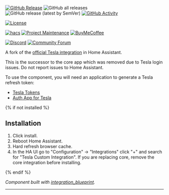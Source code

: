 [![GitHub Release][releases-shield]][releases]
![GitHub all releases][download-all]
![GitHub release (latest by SemVer)][download-latest]
[![GitHub Activity][commits-shield]][commits]

[![License][license-shield]][license]

[![hacs][hacsbadge]][hacs]
[![Project Maintenance][maintenance-shield]][user_profile]
[![BuyMeCoffee][buymecoffeebadge]][buymecoffee]

[![Discord][discord-shield]][discord]
[![Community Forum][forum-shield]][forum]

A fork of the [official Tesla integration](https://www.home-assistant.io/integrations/tesla/) in Home Assistant.

This is the successor to the core app which was removed due to Tesla login issues. Do not report issues to Home Assistant.

To use the component, you will need an application to generate a Tesla refresh token:
-  [Tesla Tokens](https://play.google.com/store/apps/details?id=net.leveugle.teslatokens)
-  [Auth App for Tesla](https://apps.apple.com/us/app/auth-app-for-tesla/id1552058613)

{% if not installed %}

## Installation

1. Click install.
2. Reboot Home Assistant.
3. Hard refresh browser cache.
4. In the HA UI go to "Configuration" -> "Integrations" click "+" and search for "Tesla Custom Integration". If you are replacing core, remove the core integration before installing.

{% endif %}

_Component built with [integration_blueprint][integration_blueprint]._

<!---->

---

[integration_blueprint]: https://github.com/custom-components/integration_blueprint
[buymecoffee]: https://www.buymeacoffee.com/alandtse
[buymecoffeebadge]: https://img.shields.io/badge/buy%20me%20a%20coffee-donate-yellow.svg?style=for-the-badge
[commits-shield]: https://img.shields.io/github/commit-activity/y/custom-components/tesla.svg?style=for-the-badge
[commits]: https://github.com/custom-components/tesla/commits/main
[hacs]: https://github.com/custom-components/hacs
[hacsbadge]: https://img.shields.io/badge/HACS-Custom-orange.svg?style=for-the-badge
[discord]: https://discord.gg/Qa5fW2R
[discord-shield]: https://img.shields.io/discord/330944238910963714.svg?style=for-the-badge
[forum-shield]: https://img.shields.io/badge/community-forum-brightgreen.svg?style=for-the-badge
[forum]: https://community.home-assistant.io/
[license-shield]: https://img.shields.io/github/license/custom-components/tesla.svg?style=for-the-badge
[license]: LICENSE
[maintenance-shield]: https://img.shields.io/badge/maintainer-Alan%20Tse%20%40alandtse-blue.svg?style=for-the-badge
[releases-shield]: https://img.shields.io/github/release/custom-components/tesla.svg?style=for-the-badge
[releases]: https://github.com/custom-components/tesla/releases
[user_profile]: https://github.com/alandtse
[download-all]: https://img.shields.io/github/downloads/custom-components/tesla/total?style=for-the-badge
[download-latest]: https://img.shields.io/github/downloads/custom-components/tesla/latest/total?style=for-the-badge

